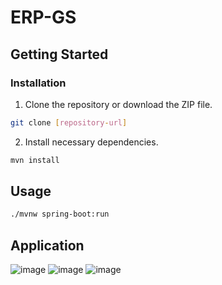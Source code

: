 # ERP-GS

## Getting Started

### Installation

1. Clone the repository or download the ZIP file.
```bash
git clone [repository-url]
```

2. Install necessary dependencies.
```bash
mvn install
```

## Usage

```bash
./mvnw spring-boot:run
```

## Application

![image](https://github.com/user-attachments/assets/03b03801-57fa-445d-bf9d-cbb326eabc7a)
![image](https://github.com/user-attachments/assets/b44743a7-5fbd-4c53-bead-2399f74a3ea1)
![image](https://github.com/user-attachments/assets/8115846b-b498-40e2-8e40-c541d5884407)


